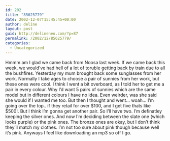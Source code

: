 ```yaml
---
id: 202
title: "85625779"
date: 2002-12-07T15:45:45+00:00
author: deline
layout: post
guid: http://delineneo.com/?p=87
permalink: /2002/12/85625779/
categories:
  - Uncategorized
---
```

Hmmm am I glad we came back from Noosa last week. If we came back this week, we would&#8217;ve had hell of a lot of toruble getting back by train due to all the bushfires. Yesterday my mum brought back some sunglasses from her work. Normally I take ages to choose a pair of sunnies from her work, but these ones were cool. I think I went a bit overboard, as I told her to get me a pair in every colour. Why I&#8217;d want 5 pairs of sunnies which are the same model but in different colours I have no idea. Even weirder, was she said she would if I wanted me too. But then I thought and went&#8230; woah&#8230; I&#8217;m going over the top.. if they retail for over $100, and I get five thats like $500!. But I think I&#8217;m gonna get another pair. So I&#8217;ll have two. I&#8217;m definatley keeping the silver ones. And now I&#8217;m deciding between the slate one (which looks purple) or the pink ones. The bronze ones are okay, but I don&#8217;t think they&#8217;ll match my clothes. I&#8217;m not too sure about pink though because well it&#8217;s pink. Anyways I feel like downloading an mp3 so off I go.
